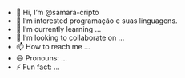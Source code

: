 - 👋 Hi, I’m @samara-cripto
- 👀 I’m interested programação e suas linguagens.
- 🌱 I’m currently learning ...
- 💞️ I’m looking to collaborate on ...
- 📫 How to reach me ...
- 😄 Pronouns: ...
- ⚡ Fun fact: ...

<!---
samara-cripto/samara-cripto is a ✨ special ✨ repository because its `README.md` (this file) appears on your GitHub profile.
You can click the Preview link to take a look at your changes.
--->
